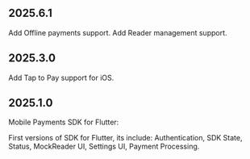 ## 2025.6.1

Add Offline payments support.
Add Reader management support.

## 2025.3.0

Add Tap to Pay support for iOS.


## 2025.1.0

Mobile Payments SDK for Flutter:

First versions of SDK for Flutter, its include: Authentication, SDK State, Status, MockReader UI, Settings UI, Payment Processing.